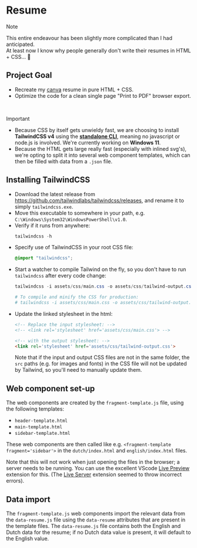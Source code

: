 # Resume
> [!NOTE]
> This entire endeavour has been slightly more complicated than I had anticipated.  
> At least now I know why people generally don't write their resumes in HTML + CSS... 😬

## Project Goal
* Recreate my [canva](https://www.canva.com) resume in pure HTML + CSS.
* Optimize the code for a clean single page "Print to PDF" browser export.

&nbsp;
> [!IMPORTANT]
> * Because CSS by itself gets unwieldy fast, we are choosing to install **TailwindCSS v4** using the [**standalone CLI**](https://tailwindcss.com/blog/standalone-cli), meaning no javascript or node.js is involved. We're currently working on **Windows 11**.
> * Because the HTML gets large really fast (especially with inlined svg's), we're opting to split it into several web component templates, which can then be filled with data from a `.json` file.
&nbsp;

## Installing TailwindCSS
* Download the latest release from https://github.com/tailwindlabs/tailwindcss/releases, and rename it to simply `tailwindcss.exe`.
* Move this executable to somewhere in your path, e.g. `C:\Windows\System32\WindowsPowerShell\v1.0`.
* Verify if it runs from anywhere:
  ```powershell
  tailwindcss -h
  ```
* Specify use of TailwindCSS in your root CSS file:
  ```css
  @import "tailwindcss";
  ```
* Start a watcher to compile Tailwind on the fly, so you don't have to run `tailwindcss` after every code change:
  ```powershell
  tailwindcss -i assets/css/main.css -o assets/css/tailwind-output.css --watch

  # To compile and minify the CSS for production:
  # tailwindcss -i assets/css/main.css -o assets/css/tailwind-output.css --minify
  ```
* Update the linked stylesheet in the html:
  ```html
  <!-- Replace the input stylesheet: -->
  <!-- <link rel='stylesheet' href='assets/css/main.css'> -->

  <!-- with the output stylesheet: -->
  <link rel='stylesheet' href='assets/css/tailwind-output.css'>
  ```
  Note that if the input and output CSS files are not in the same folder, the `src` paths (e.g. for images and fonts) in the CSS file will not be updated by Tailwind, so you'll need to manually update them.

## Web component set-up
The web components are created by the `fragment-template.js` file, using the following templates:
* `header-template.html`
* `main-template.html`
* `sidebar-template.html`

These web components are then called like e.g. `<fragment-template fragment='sidebar'>` in the `dutch/index.html` and `english/index.html` files.

Note that this will not work when just opening the files in the browser; a server needs to be running. You can use the excellent VScode [Live Preview](https://marketplace.visualstudio.com/items?itemName=ms-vscode.live-server) extension for this. (The [Live Server](https://marketplace.visualstudio.com/items?itemName=ritwickdey.LiveServer) extension seemed to throw incorrect errors).

## Data import
The `fragment-template.js` web components import the relevant data from the `data-resume.js` file using the `data-resume` attributes that are present in the template files. The `data-resume.js` file contains both the English and Dutch data for the resume; if no Dutch data value is present, it will default to the English value.
